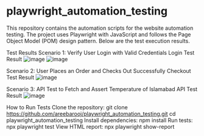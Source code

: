 # playwright_automation_testing
This repository contains the automation scripts for the website automation testing. The project uses Playwright with JavaScript and follows the Page Object Model (POM) design pattern. Below are the test execution results.

Test Results
Scenario 1: Verify User Login with Valid Credentials
Login Test Result
![image](https://github.com/user-attachments/assets/137c9bd6-f507-4a5e-88ea-64e26d1a8494)
![image](https://github.com/user-attachments/assets/6a23c67e-0507-41ce-b047-2ee2ba9a4668)


Scenario 2: User Places an Order and Checks Out Successfully
Checkout Test Result
![image](https://github.com/user-attachments/assets/ccddb3b4-6c92-4dfc-92b5-891d26d68484)


Scenario 3: API Test to Fetch and Assert Temperature of Islamabad
API Test Result
![image](https://github.com/user-attachments/assets/40845e9c-c6f9-430a-b0c5-7f4abdac52f6)


How to Run Tests
Clone the repository:
git clone https://github.com/areebarooj/playwright_automation_testing.git
cd playwright_automation_testing
Install dependencies:
npm install
Run tests:
npx playwright test
View HTML report:
npx playwright show-report
